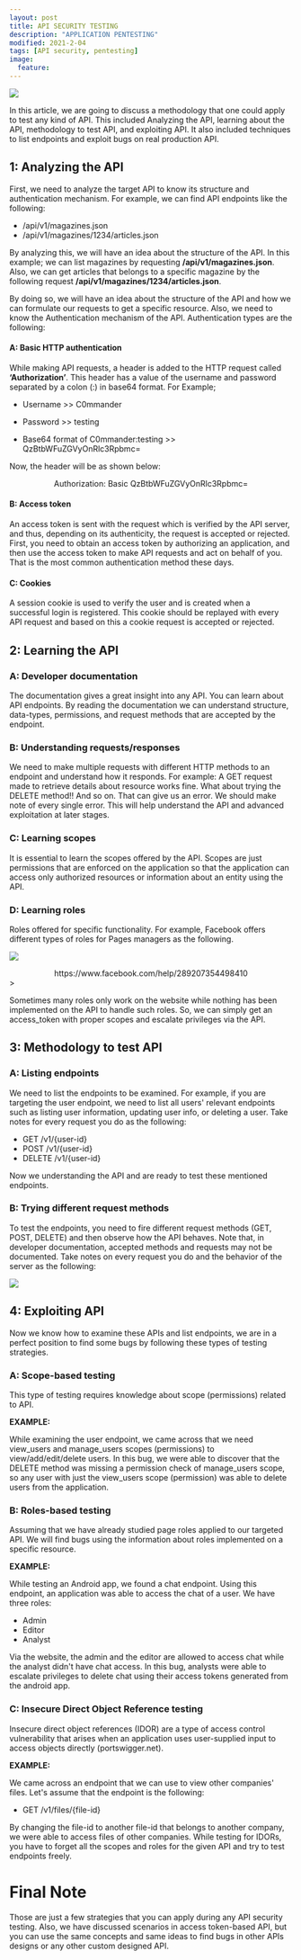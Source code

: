 ```yaml
---
layout: post
title: API SECURITY TESTING
description: "APPLICATION PENTESTING"
modified: 2021-2-04
tags: [API security, pentesting]
image:
  feature:
---
```


![](/images/api-testing.png)

In this article, we are going to discuss a methodology that one could apply to test any kind of API. This included Analyzing the API, learning about the API, methodology to test API, and exploiting API. It also included techniques to list endpoints and exploit bugs on real production API.

## 1: Analyzing the API

First, we need to analyze the target API to know its structure and authentication mechanism. For example, we can find API endpoints like the following:

- /api/v1/magazines.json
- /api/v1/magazines/1234/articles.json

By analyzing this, we will have an idea about the structure of the API. In this example; we can list magazines by requesting **/api/v1/magazines.json**. Also, we can get articles that belongs to a specific magazine by the following request **/api/v1/magazines/1234/articles.json**.

By doing so, we will have an idea about the structure of the API and how we can formulate our requests to get a specific resource.
Also, we need to know the Authentication mechanism of the API. Authentication types are the following:

#### A: Basic HTTP authentication

While making API requests, a header is added to the HTTP request called **‘Authorization’**. This header has a value of the username and password separated by a colon (:) in base64 format. For Example;

- Username >> C0mmander

- Password >> testing

- Base64 format of C0mmander:testing >> QzBtbWFuZGVyOnRlc3Rpbmc=

Now, the header will be as shown below:

<center>Authorization: Basic QzBtbWFuZGVyOnRlc3Rpbmc=</center>

#### B: Access token

An access token is sent with the request which is verified by the API server, and thus, depending on its authenticity, the request is accepted or rejected.
First, you need to obtain an access token by authorizing an application, and then use the access token to make API requests and act on behalf of you.
That is the most common authentication method these days.

#### C: Cookies

A session cookie is used to verify the user and is created when a successful login is registered. This cookie should be replayed with every API request and based on this a cookie request is accepted or rejected.

## 2: Learning the API

### A: Developer documentation

The documentation gives a great insight into any API. You can learn about API endpoints. By reading the documentation we can understand structure, data-types, permissions, and request methods that are accepted by the endpoint.

### B: Understanding requests/responses

We need to make multiple requests with different HTTP methods to an endpoint and understand how it responds. For example: 
A GET request made to retrieve details about resource works fine. What about trying the DELETE method!! And so on. That can give us an error. We should make note of every single error. This will help understand the API and advanced exploitation at later stages.

### C: Learning scopes

It is essential to learn the scopes offered by the API. Scopes are just permissions that are enforced on the application so that the application can access only authorized resources or information about an entity using the API.

### D: Learning roles

Roles offered for specific functionality.
For example, Facebook offers different types of roles for Pages managers as the following.

![](/images/face-roles.png)
<center> https://www.facebook.com/help/289207354498410 </center>>

Sometimes many roles only work on the website while nothing has been implemented on the API to handle such roles. So, we can simply get an access_token with proper scopes and escalate privileges via the API.

## 3: Methodology to test API

### A: Listing endpoints

We need to list the endpoints to be examined. For example, if you are targeting the user endpoint, we need to list all users' relevant endpoints such as listing user information, updating user info, or deleting a user. Take notes for every request you do as the following:

- GET /v1/{user-id}
- POST /v1/{user-id}
- DELETE /v1/{user-id}

Now we understanding the API and are ready to test these mentioned endpoints.

### B: Trying different request methods

To test the endpoints, you need to fire different request methods (GET, POST, DELETE) and then observe how the API behaves. Note that, in developer documentation, accepted methods and requests may not be documented. 
Take notes on every request you do and the behavior of the server as the following:

![](/images/api-notes.png)

## 4: Exploiting API

Now we know how to examine these APIs and list endpoints, we are in a perfect position to find some bugs by following these types of testing strategies.

### A: Scope-based testing

This type of testing requires knowledge about scope (permissions) related to API.

**EXAMPLE:**

While examining the user endpoint, we came across that we need view_users and manage_users scopes (permissions) to view/add/edit/delete users. In this bug, we were able to discover that the DELETE method was missing a permission check of manage_users scope, so any user with just the view_users scope (permission) was able to delete users from the application.


### B: Roles-based testing
Assuming that we have already studied page roles applied to our targeted API. We will find bugs using the information about roles implemented on a specific resource.

**EXAMPLE:**

While testing an Android app, we found a chat endpoint. Using this endpoint, an application was able to access the chat of a user. We have three roles:

- Admin
- Editor
- Analyst

Via the website, the admin and the editor are allowed to access chat while the analyst didn't have chat access. In this bug, analysts were able to escalate privileges to delete chat using their access tokens generated from the android app. 

### C: Insecure Direct Object Reference testing

Insecure direct object references (IDOR) are a type of access control vulnerability that arises when an application uses user-supplied input to access objects directly (portswigger.net).

**EXAMPLE:**

We came across an endpoint that we can use to view other companies' files. Let's assume that the endpoint is the following:

- GET /v1/files/{file-id}

By changing the file-id to another file-id that belongs to another company, we were able to access files of other companies. While testing for IDORs, you have to forget all the scopes and roles for the given API and try to test endpoints freely.

# Final Note

Those are just a few strategies that you can apply during any API security testing. Also, we have discussed scenarios in access token-based API, but you can use the same concepts and same ideas to find bugs in other APIs designs or any other custom designed API.
